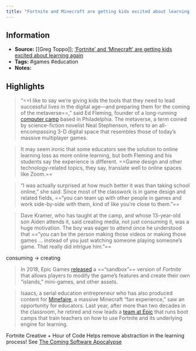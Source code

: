 ```yaml
---
title: "Fortnite and Minecraft are getting kids excited about learning again - Essay"
---
```

## Information
- **Source:** [[Greg Toppo]]; [‘Fortnite’ and ‘Minecraft’ are getting kids excited about learning again](https://www.fastcompany.com/90666530/fortnite-minecraft-education "‘Fortnite’ and ‘Minecraft’ are getting kids excited about learning again")
- **Tags:** #games #education 
- **Notes:** 

## Highlights
> “==I like to say we’re giving kids the tools that they need to lead successful lives in the digital age—and preparing them for the coming of the metaverse==,” said Ed Fleming, founder of a long-running [computer camp](https://www.flemingcamps.com/) based in Philadelphia. The metaverse, a term coined by science-fiction novelist Neal Stephenson, refers to an all-encompassing 3-D digital space that resembles those of today’s massive multiplayer games.

> It may seem ironic that some educators see the solution to online learning loss as more online learning, but both Fleming and his students say the experience is different. ==Game design and other technology-related topics, they say, translate well to online spaces like Zoom.==

> “I was actually surprised at how much better it was than taking school online,” she said. Since most of the classwork is in game design and related fields, ==“you can team up with other people in games and work side-by-side with them, kind of like you’re close to them.”==

> Dave Kramer, who has taught at the camp, and whose 13-year-old son Aiden attends it, said creating media, not just consuming it, was a huge motivation. The boy was eager to attend once he understood that ==“you can be the person making those videos or making those games … instead of you just watching someone playing someone’s game. That really did intrigue him.”==

consuming -> creating

> In 2018, Epic Games [released](https://www.engadget.com/2018-12-05-fortnite-is-getting-a-big-new-creative-mode.html) a ==“sandbox”== version of _Fortnite_ that allows players to modify the game’s features and create their own “islands,” mini-games, and other assets.

> Isaacs, a serial education entrepreneur who has also produced content for [Minefaire](https://www.yelp.com/biz_photos/minefaire-oaks), a massive Minecraft “fan experience,” saw an opportunity for educators. Last year, after more than two decades in the classroom, he retired and now leads a [team at Epic](https://www.unrealengine.com/en-US/blog/calling-all-teachers-take-part-in-hour-of-code-with-epic-games?fbclid=IwAR11lzTbxT1mcWcje0VZ8x3RFrg5DQDlxMnjqqNMEfcEy7nq2SquVKzrNPc) that runs boot camps that train teachers on how to use Fortnite and its underlying engine for learning.

Fortnite Creative + Hour of Code
Helps remove abstraction in the learning process! See [The Coming Software Apocalypse](https://www.theatlantic.com/technology/archive/2017/09/saving-the-world-from-code/540393/)



